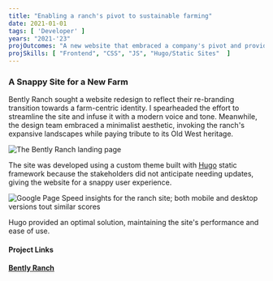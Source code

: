 ```yaml
---
title: "Enabling a ranch's pivot to sustainable farming"
date: 2021-01-01
tags: [ 'Developer' ]
years: "2021-'23"
projOutcomes: "A new website that embraced a company's pivot and provided an optimized user experience."
projSkills: [ "Frontend", "CSS", "JS", "Hugo/Static Sites"  ]
---
```


### A Snappy Site for a New Farm

Bently Ranch sought a website redesign to reflect their re-branding transition towards a farm-centric identity. I spearheaded the effort to streamline the site and infuse it with a modern voice and tone. Meanwhile, the design team embraced a minimalist aesthetic, invoking the ranch's expansive landscapes while paying tribute to its Old West heritage.

![The Bently Ranch landing page](/bently-ranch-hero.webp)

The site was developed using a custom theme built with [Hugo](https://gohugo.io/) static framework because the stakeholders did not anticipate needing updates, giving the website for a snappy user experience.

![Google Page Speed insights for the ranch site; both mobile and desktop versions tout similar scores](/ranch-page-speed.webp)

Hugo provided an optimal solution, maintaining the site's performance and ease of use.

#### Project Links

**[Bently Ranch](https://bentlyranch.com/)**  